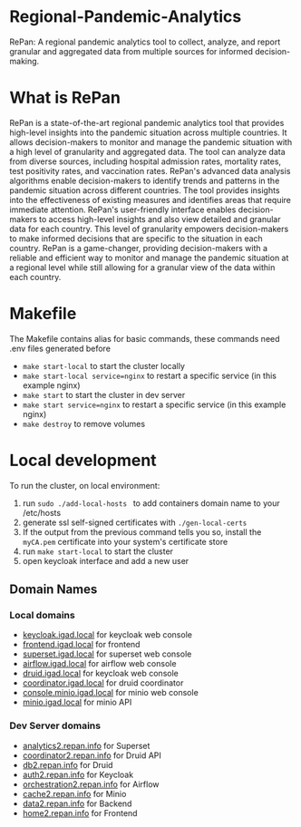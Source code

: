 # Regional-Pandemic-Analytics

RePan: A regional pandemic analytics tool to collect, analyze, and report granular and aggregated data from multiple sources for informed decision-making.

# What is RePan

RePan is a state-of-the-art regional pandemic analytics tool that provides high-level insights into the pandemic situation across multiple countries. It allows decision-makers to monitor and manage the pandemic situation with a high level of granularity and aggregated data. The tool can analyze data from diverse sources, including hospital admission rates, mortality rates, test positivity rates, and vaccination rates.
RePan's advanced data analysis algorithms enable decision-makers to identify trends and patterns in the pandemic situation across different countries. The tool provides insights into the effectiveness of existing measures and identifies areas that require immediate attention.
RePan's user-friendly interface enables decision-makers to access high-level insights and also view detailed and granular data for each country. This level of granularity empowers decision-makers to make informed decisions that are specific to the situation in each country.
RePan is a game-changer, providing decision-makers with a reliable and efficient way to monitor and manage the pandemic situation at a regional level while still allowing for a granular view of the data within each country.

# Makefile

The Makefile contains alias for basic commands, these commands need .env files generated before

- `make start-local` to start the cluster locally
- `make start-local service=nginx` to restart a specific service (in this example nginx)
- `make start` to start the cluster in dev server
- `make start service=nginx` to restart a specific service (in this example nginx)
- `make destroy` to remove volumes

# Local development

To run the cluster, on local environment:

1. run `sudo ./add-local-hosts
` to add containers domain name to your /etc/hosts
2. generate ssl self-signed certificates with `./gen-local-certs`
3. If the output from the previous command tells you so, install the `myCA.pem` certificate into your system's certificate store
4. run `make start-local` to start the cluster
5. open keycloak interface and add a new user

## Domain Names

### Local domains

- [keycloak.igad.local](https://keycloak.igad.local "keyclaok.igad.local") for keycloak web console
- [frontend.igad.local](https://frontend.igad.local "front.igad.local") for frontend
- [superset.igad.local](https://superset.igad.local "keyclaok.igad.local") for superset web console
- [airflow.igad.local](https://airflow.igad.local "airflow.igad.local") for airflow web console
- [druid.igad.local](https://druid.igad.local "druid.igad.local") for keycloak web console
- [coordinator.igad.local](https://coordinator.igad.local "coordinator.igad.local") for druid coordinator
- [console.minio.igad.local](https://minio.igad.local "minio.igad.local") for minio web console
- [minio.igad.local](https://minio.igad.local "minio.igad.local") for minio API

### Dev Server domains

- [analytics2.repan.info](https://analytics2.repan.info) for Superset
- [coordinator2.repan.info](https://coordinator2.repan.info) for Druid API
- [db2.repan.info](https://db2.repan.info) for Druid
- [auth2.repan.info](https://auth2.repan.info) for Keycloak
- [orchestration2.repan.info](https://orchestration2.repan.info) for Airflow
- [cache2.repan.info](https://cache2.repan.info) for Minio
- [data2.repan.info](https://data2.repan.info) for Backend
- [home2.repan.info](https://home2.repan.info) for Frontend
